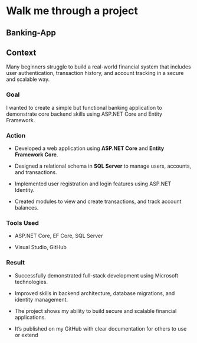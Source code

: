 
# Walk me through a project

## Banking-App

## Context
Many beginners struggle to build a real-world financial system that includes user authentication,
transaction history, and account tracking in a secure and scalable way.

### Goal
I wanted to create a simple but functional banking application to demonstrate core backend skills
using ASP.NET Core and Entity Framework.


### Action

- Developed a web application using **ASP.NET Core** and **Entity Framework Core**.​

- Designed a relational schema in **SQL Server** to manage users, accounts, and transactions.​

- Implemented user registration and login features using ASP.NET Identity.​

- Created modules to view and create transactions, and track account balances.

### Tools Used
- ASP.NET Core, EF Core, SQL Server​

- Visual Studio, GitHub

### Result
- Successfully demonstrated full-stack development using Microsoft technologies.​

- Improved skills in backend architecture, database migrations, and identity management.​

- The project shows my ability to build secure and scalable financial applications.​

- It’s published on my GitHub with clear documentation for others to use or extend
